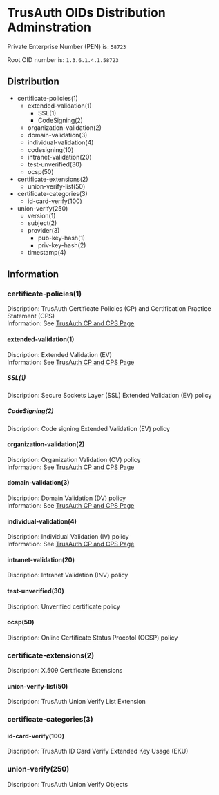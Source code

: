 # TrusAuth OIDs Distribution Adminstration
<!--
IANA REQUEST-99711
IANA MODIFY-11368
-->
Private Enterprise Number (PEN) is: `58723`

Root OID number is: `1.3.6.1.4.1.58723`

## Distribution

- certificate-policies(1)
  - extended-validation(1)
    - SSL(1)
    - CodeSigning(2)
  - organization-validation(2)
  - domain-validation(3)
  - individual-validation(4)
  - codesigning(10)
  - intranet-validation(20)
  - test-unverified(30)
  - ocsp(50)
- certificate-extensions(2)
  - union-verify-list(50)
- certificate-categories(3)
  - id-card-verify(100)
- union-verify(250)
  - version(1)
  - subject(2)
  - provider(3)
    - pub-key-hash(1)
    - priv-key-hash(2)
  - timestamp(4)

## Information
### certificate-policies(1)
Discription: TrusAuth Certificate Policies (CP) and Certification Practice Statement (CPS)<br>
Information: See [TrusAuth CP and CPS Page](http://www.trusauth.com/repository/)

#### extended-validation(1)
Discription: Extended Validation (EV) <br>
Information: See [TrusAuth CP and CPS Page](http://www.trusauth.com/repository/)

##### SSL(1)
Discription: Secure Sockets Layer (SSL) Extended Validation (EV) policy<br>

##### CodeSigning(2)
Discription: Code signing Extended Validation (EV) policy<br>

#### organization-validation(2)
Discription: Organization Validation (OV) policy<br>
Information: See [TrusAuth CP and CPS Page](http://www.trusauth.com/repository/)

#### domain-validation(3)
Discription: Domain Validation (DV) policy<br>
Information: See [TrusAuth CP and CPS Page](http://www.trusauth.com/repository/)

#### individual-validation(4)
Discription: Individual Validation (IV) policy<br>
Information: See [TrusAuth CP and CPS Page](http://www.trusauth.com/repository/)

#### intranet-validation(20)
Discription: Intranet Validation (INV) policy<br>

#### test-unverified(30)
Discription: Unverified certificate policy<br>

#### ocsp(50)
Discription: Online Certificate Status Procotol (OCSP) policy<br>

### certificate-extensions(2)
Discription: X.509 Certificate Extensions

#### union-verify-list(50)
Discription: TrusAuth Union Verify List Extension

### certificate-categories(3)

#### id-card-verify(100)
Discription: TrusAuth ID Card Verify Extended Key Usage (EKU)

### union-verify(250)
Discription: TrusAuth Union Verify Objects